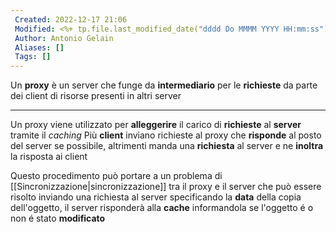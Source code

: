 ```yaml
---
 Created: 2022-12-17 21:06
 Modified: <%+ tp.file.last_modified_date("dddd Do MMMM YYYY HH:mm:ss") %>
 Author: Antonio Gelain
 Aliases: []
 Tags: []
---
```


Un **proxy** è un server che funge da **intermediario** per le **richieste** da parte dei client di risorse presenti in altri server

---

Un proxy viene utilizzato per **alleggerire** il carico di **richieste** al **server** tramite il *caching*
Più **client** inviano richieste al proxy che **risponde** al posto del server se possibile, altrimenti manda una **richiesta** al server e ne **inoltra** la risposta ai client

Questo procedimento può portare a un problema di [[Sincronizzazione|sincronizzazione]] tra il proxy e il server che può essere risolto inviando una richiesta al server specificando la **data** della copia dell'oggetto, il server risponderà alla **cache** informandola se l'oggetto é o non é stato **modificato**
